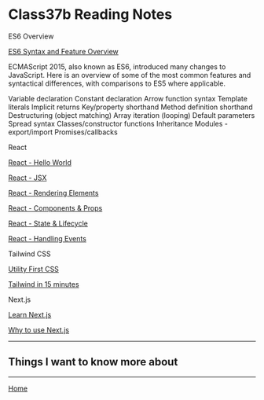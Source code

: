 # Class37b Reading Notes

ES6 Overview

[ES6 Syntax and Feature Overview](https://www.taniarascia.com/es6-syntax-and-feature-overview/)

ECMAScript 2015, also known as ES6, introduced many changes to JavaScript. Here is an overview of some of the most common features and syntactical differences, with comparisons to ES5 where applicable.

Variable declaration
Constant declaration
Arrow function syntax
Template literals
Implicit returns
Key/property shorthand
Method definition shorthand
Destructuring (object matching)
Array iteration (looping)
Default parameters
Spread syntax
Classes/constructor functions
Inheritance
Modules - export/import
Promises/callbacks


React

[React - Hello World](https://reactjs.org/docs/hello-world.html)

[React - JSX](https://reactjs.org/docs/introducing-jsx.html)

[React - Rendering Elements](https://reactjs.org/docs/rendering-elements.html)

[React - Components & Props](https://reactjs.org/docs/components-and-props.html)

[React - State & Lifecycle](https://reactjs.org/docs/state-and-lifecycle.html)

[React - Handling Events](https://reactjs.org/docs/handling-events.html)

Tailwind CSS

[Utility First CSS](https://tailwindcss.com/docs/utility-first)

[Tailwind in 15 minutes](https://www.youtube.com/watch?v=6zIuAyLZPH0)

Next.js

[Learn Next.js](https://nextjs.org/learn/basics/create-nextjs-app)

[Why to use Next.js](https://www.youtube.com/watch?v=rtgbaKBhdkk)

----

## Things I want to know more about

----
[Home](https://github.com/MISalz/401_Reading_Notes/blob/main/README.md)